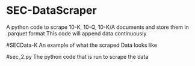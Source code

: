 # SEC-DataScraper
A python code to scrape 10-K, 10-Q, 10-K/A documents and store them in .parquet format
This code will append data continuously

#SECData-K 
An example of what the scraped Data looks like

#sec_2.py
The python code that is run to scrape the data
